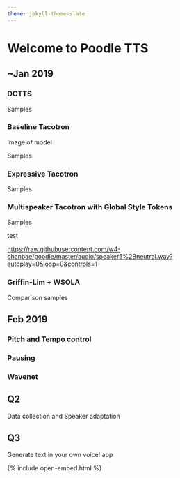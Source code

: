 ```yaml
---
theme: jekyll-theme-slate
---
```



# Welcome to Poodle TTS

## ~Jan 2019

### DCTTS

Samples

### Baseline Tacotron

Image of model

Samples

### Expressive Tacotron

Samples

### Multispeaker Tacotron with Global Style Tokens

Samples

test

https://raw.githubusercontent.com/w4-chanbae/poodle/master/audio/speaker5%2Bneutral.wav?autoplay=0&loop=0&controls=1

### Griffin-Lim + WSOLA

Comparison samples

## Feb 2019

### Pitch and Tempo control

### Pausing

### Wavenet

## Q2

Data collection and Speaker adaptation

## Q3

Generate text in your own voice! app

<script src="/js/jquery.min.js"></script>
{% include open-embed.html %}
